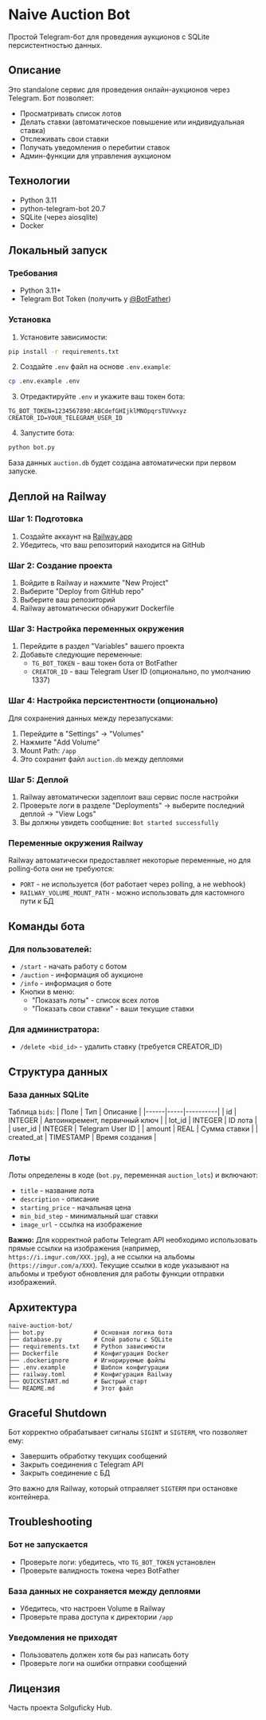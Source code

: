 # Naive Auction Bot

Простой Telegram-бот для проведения аукционов с SQLite персистентностью данных.

## Описание

Это standalone сервис для проведения онлайн-аукционов через Telegram. Бот позволяет:
- Просматривать список лотов
- Делать ставки (автоматическое повышение или индивидуальная ставка)
- Отслеживать свои ставки
- Получать уведомления о перебитии ставок
- Админ-функции для управления аукционом

## Технологии

- Python 3.11
- python-telegram-bot 20.7
- SQLite (через aiosqlite)
- Docker

## Локальный запуск

### Требования

- Python 3.11+
- Telegram Bot Token (получить у [@BotFather](https://t.me/BotFather))

### Установка

1. Установите зависимости:
```bash
pip install -r requirements.txt
```

2. Создайте `.env` файл на основе `.env.example`:
```bash
cp .env.example .env
```

3. Отредактируйте `.env` и укажите ваш токен бота:
```
TG_BOT_TOKEN=1234567890:ABCdefGHIjklMNOpqrsTUVwxyz
CREATOR_ID=YOUR_TELEGRAM_USER_ID
```

4. Запустите бота:
```bash
python bot.py
```

База данных `auction.db` будет создана автоматически при первом запуске.

## Деплой на Railway

### Шаг 1: Подготовка

1. Создайте аккаунт на [Railway.app](https://railway.app/)
2. Убедитесь, что ваш репозиторий находится на GitHub

### Шаг 2: Создание проекта

1. Войдите в Railway и нажмите "New Project"
2. Выберите "Deploy from GitHub repo"
3. Выберите ваш репозиторий
4. Railway автоматически обнаружит Dockerfile

### Шаг 3: Настройка переменных окружения

1. Перейдите в раздел "Variables" вашего проекта
2. Добавьте следующие переменные:
   - `TG_BOT_TOKEN` - ваш токен бота от BotFather
   - `CREATOR_ID` - ваш Telegram User ID (опционально, по умолчанию 1337)

### Шаг 4: Настройка персистентности (опционально)

Для сохранения данных между перезапусками:
1. Перейдите в "Settings" → "Volumes"
2. Нажмите "Add Volume"
3. Mount Path: `/app`
4. Это сохранит файл `auction.db` между деплоями

### Шаг 5: Деплой

1. Railway автоматически задеплоит ваш сервис после настройки
2. Проверьте логи в разделе "Deployments" → выберите последний деплой → "View Logs"
3. Вы должны увидеть сообщение: `Bot started successfully`

### Переменные окружения Railway

Railway автоматически предоставляет некоторые переменные, но для polling-бота они не требуются:
- `PORT` - не используется (бот работает через polling, а не webhook)
- `RAILWAY_VOLUME_MOUNT_PATH` - можно использовать для кастомного пути к БД

## Команды бота

### Для пользователей:
- `/start` - начать работу с ботом
- `/auction` - информация об аукционе
- `/info` - информация о боте
- Кнопки в меню:
  - "Показать лоты" - список всех лотов
  - "Показать свои ставки" - ваши текущие ставки

### Для администратора:
- `/delete <bid_id>` - удалить ставку (требуется CREATOR_ID)

## Структура данных

### База данных SQLite

Таблица `bids`:
| Поле | Тип | Описание |
|------|-----|----------|
| id | INTEGER | Автоинкремент, первичный ключ |
| lot_id | INTEGER | ID лота |
| user_id | INTEGER | Telegram User ID |
| amount | REAL | Сумма ставки |
| created_at | TIMESTAMP | Время создания |

### Лоты

Лоты определены в коде (`bot.py`, переменная `auction_lots`) и включают:
- `title` - название лота
- `description` - описание
- `starting_price` - начальная цена
- `min_bid_step` - минимальный шаг ставки
- `image_url` - ссылка на изображение

**Важно:** Для корректной работы Telegram API необходимо использовать прямые ссылки на изображения (например, `https://i.imgur.com/XXX.jpg`), а не ссылки на альбомы (`https://imgur.com/a/XXX`). Текущие ссылки в коде указывают на альбомы и требуют обновления для работы функции отправки изображений.

## Архитектура

```
naive-auction-bot/
├── bot.py              # Основная логика бота
├── database.py         # Слой работы с SQLite
├── requirements.txt    # Python зависимости
├── Dockerfile          # Конфигурация Docker
├── .dockerignore       # Игнорируемые файлы
├── .env.example        # Шаблон конфигурации
├── railway.toml        # Конфигурация Railway
├── QUICKSTART.md       # Быстрый старт
└── README.md           # Этот файл
```

## Graceful Shutdown

Бот корректно обрабатывает сигналы `SIGINT` и `SIGTERM`, что позволяет ему:
- Завершить обработку текущих сообщений
- Закрыть соединения с Telegram API
- Закрыть соединение с БД

Это важно для Railway, который отправляет `SIGTERM` при остановке контейнера.

## Troubleshooting

### Бот не запускается
- Проверьте логи: убедитесь, что `TG_BOT_TOKEN` установлен
- Проверьте валидность токена через BotFather

### База данных не сохраняется между деплоями
- Убедитесь, что настроен Volume в Railway
- Проверьте права доступа к директории `/app`

### Уведомления не приходят
- Пользователь должен хотя бы раз написать боту
- Проверьте логи на ошибки отправки сообщений

## Лицензия

Часть проекта Solguficky Hub.

